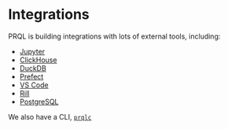 # Integrations

PRQL is building integrations with lots of external tools, including:

- [Jupyter](./jupyter.md)
- [ClickHouse](./clickhouse.md)
- [DuckDB](./duckdb.md)
- [Prefect](./prefect.md)
- [VS Code](./vscode.md)
- [Rill](./rill.md)
- [PostgreSQL](./postgresql.md)

We also have a CLI, [`prqlc`](./prqlc-cli.md)
